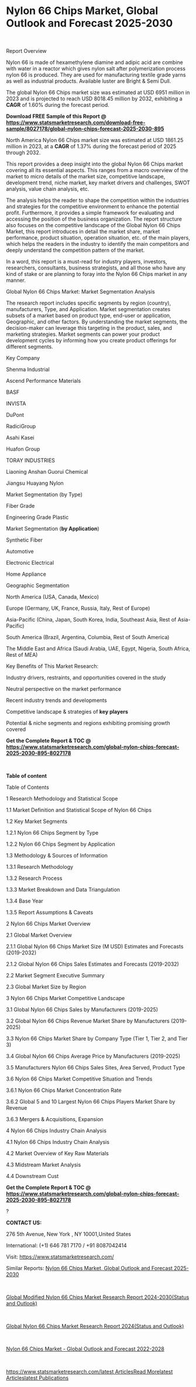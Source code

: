 <h1>Nylon 66 Chips Market, Global Outlook and Forecast 2025-2030</h1><br/><p>Report Overview</p>
 
 
 
 <p>Nylon 66 is made of hexamethylene diamine and adipic acid are combine with water in a reactor which gives nylon salt after polymerization process nylon 66 is produced. They are used for manufacturing textile grade yarns as well as industrial products. Available luster are Bright & Semi Dull.</p>
 
 
 
 <p>The global Nylon 66 Chips market size was estimated at USD 6951 million in 2023 and is projected to reach USD 8018.45 million by 2032, exhibiting a <strong>CAGR</strong> of 1.60% during the forecast period.</p>
 
 
 
 <p><strong>Download FREE Sample of this Report @ <a href="https://www.statsmarketresearch.com/download-free-sample/8027178/global-nylon-chips-forecast-2025-2030-895">https://www.statsmarketresearch.com/download-free-sample/8027178/global-nylon-chips-forecast-2025-2030-895</a></strong></p>
 
 
 
 <p>North America Nylon 66 Chips market size was estimated at USD 1861.25 million in 2023, at a <strong>CAGR</strong> of 1.37% during the forecast period of 2025 through 2032.</p>
 
 
 
 <p>This report provides a deep insight into the global Nylon 66 Chips market covering all its essential aspects. This ranges from a macro overview of the market to micro details of the market size, competitive landscape, development trend, niche market, key market drivers and challenges, SWOT analysis, value chain analysis, etc.</p>
 
 
 
 <p>The analysis helps the reader to shape the competition within the industries and strategies for the competitive environment to enhance the potential profit. Furthermore, it provides a simple framework for evaluating and accessing the position of the business organization. The report structure also focuses on the competitive landscape of the Global Nylon 66 Chips Market, this report introduces in detail the market share, market performance, product situation, operation situation, etc. of the main players, which helps the readers in the industry to identify the main competitors and deeply understand the competition pattern of the market.</p>
 
 
 
 <p>In a word, this report is a must-read for industry players, investors, researchers, consultants, business strategists, and all those who have any kind of stake or are planning to foray into the Nylon 66 Chips market in any manner.</p>
 
 
 
 <p>Global Nylon 66 Chips Market: Market Segmentation Analysis</p>
 
 
 
 <p>The research report includes specific segments by region (country), manufacturers, Type, and Application. Market segmentation creates subsets of a market based on product type, end-user or application, Geographic, and other factors. By understanding the market segments, the decision-maker can leverage this targeting in the product, sales, and marketing strategies. Market segments can power your product development cycles by informing how you create product offerings for different segments.</p>
 
 
 
 <p>Key Company</p>
 
 
 
 <p>Shenma Industrial</p>
 
 
 
 <p>Ascend Performance Materials</p>
 
 
 
 <p>BASF</p>
 
 
 
 <p>INVISTA</p>
 
 
 
 <p>DuPont</p>
 
 
 
 <p>RadiciGroup</p>
 
 
 
 <p>Asahi Kasei</p>
 
 
 
 <p>Huafon Group</p>
 
 
 
 <p>TORAY INDUSTRIES</p>
 
 
 
 <p>Liaoning Anshan Guorui Chemical</p>
 
 
 
 <p>Jiangsu Huayang Nylon</p>
 
 
 
 <p>Market Segmentation (by Type)</p>
 
 
 
 <p>Fiber Grade</p>
 
 
 
 <p>Engineering Grade Plastic</p>
 
 
 
 <p>Market Segmentation (<strong>by Application</strong>)</p>
 
 
 
 <p>Synthetic Fiber</p>
 
 
 
 <p>Automotive</p>
 
 
 
 <p>Electronic Electrical</p>
 
 
 
 <p>Home Appliance</p>
 
 
 
 <p>Geographic Segmentation</p>
 
 
 
 <p>North America (USA, Canada, Mexico)</p>
 
 
 
 <p>Europe (Germany, UK, France, Russia, Italy, Rest of Europe)</p>
 
 
 
 <p>Asia-Pacific (China, Japan, South Korea, India, Southeast Asia, Rest of Asia-Pacific)</p>
 
 
 
 <p>South America (Brazil, Argentina, Columbia, Rest of South America)</p>
 
 
 
 <p>The Middle East and Africa (Saudi Arabia, UAE, Egypt, Nigeria, South Africa, Rest of MEA)</p>
 
 
 
 <p>Key Benefits of This Market Research:</p>
 
 
 
 <p>Industry drivers, restraints, and opportunities covered in the study</p>
 
 
 
 <p>Neutral perspective on the market performance</p>
 
 
 
 <p>Recent industry trends and developments</p>
 
 
 
 <p>Competitive landscape & strategies of <strong>key players</strong></p>
 
 
 
 <p>Potential & niche segments and regions exhibiting promising growth covered</p>
 
 
 
 <div><b>Get the Complete Report & TOC @ <a href="https://www.statsmarketresearch.com/global-nylon-chips-forecast-2025-2030-895-8027178">https://www.statsmarketresearch.com/global-nylon-chips-forecast-2025-2030-895-8027178</a></b></div>
 
 
 
 <p><br />
 
 <b>Table of content</b></p>
 
 
 
 <p>Table of Contents<br />
 
 1 Research Methodology and Statistical Scope<br />
 
 1.1 Market Definition and Statistical Scope of Nylon 66 Chips<br />
 
 1.2 Key Market Segments<br />
 
 1.2.1 Nylon 66 Chips Segment by Type<br />
 
 1.2.2 Nylon 66 Chips Segment by Application<br />
 
 1.3 Methodology & Sources of Information<br />
 
 1.3.1 Research Methodology<br />
 
 1.3.2 Research Process<br />
 
 1.3.3 Market Breakdown and Data Triangulation<br />
 
 1.3.4 Base Year<br />
 
 1.3.5 Report Assumptions & Caveats<br />
 
 2 Nylon 66 Chips Market Overview<br />
 
 2.1 Global Market Overview<br />
 
 2.1.1 Global Nylon 66 Chips Market Size (M USD) Estimates and Forecasts (2019-2032)<br />
 
 2.1.2 Global Nylon 66 Chips Sales Estimates and Forecasts (2019-2032)<br />
 
 2.2 Market Segment Executive Summary<br />
 
 2.3 Global Market Size by Region<br />
 
 3 Nylon 66 Chips Market Competitive Landscape<br />
 
 3.1 Global Nylon 66 Chips Sales by Manufacturers (2019-2025)<br />
 
 3.2 Global Nylon 66 Chips Revenue Market Share by Manufacturers (2019-2025)<br />
 
 3.3 Nylon 66 Chips Market Share by Company Type (Tier 1, Tier 2, and Tier 3)<br />
 
 3.4 Global Nylon 66 Chips Average Price by Manufacturers (2019-2025)<br />
 
 3.5 Manufacturers Nylon 66 Chips Sales Sites, Area Served, Product Type<br />
 
 3.6 Nylon 66 Chips Market Competitive Situation and Trends<br />
 
 3.6.1 Nylon 66 Chips Market Concentration Rate<br />
 
 3.6.2 Global 5 and 10 Largest Nylon 66 Chips Players Market Share by Revenue<br />
 
 3.6.3 Mergers & Acquisitions, Expansion<br />
 
 4 Nylon 66 Chips Industry Chain Analysis<br />
 
 4.1 Nylon 66 Chips Industry Chain Analysis<br />
 
 4.2 Market Overview of Key Raw Materials<br />
 
 4.3 Midstream Market Analysis<br />
 
 4.4 Downstream Cust</p>
 
 
 
 <div><b>Get the Complete Report & TOC @ <a href="https://www.statsmarketresearch.com/global-nylon-chips-forecast-2025-2030-895-8027178">https://www.statsmarketresearch.com/global-nylon-chips-forecast-2025-2030-895-8027178</a></b></div>
 
 
 
 <p>? </p>
 
 
 
 <p><b>CONTACT US:</b><br />
 
 276 5th Avenue, New York , NY 10001,United States<br />
 
 International: (+1) 646 781 7170 / +91 8087042414<br />
 
 Visit: <a href="https://www.statsmarketresearch.com/">https://www.statsmarketresearch.com/</a><br />
 
 Similar Reports: <a href="https://www.statsmarketresearch.com/global-nylon-chips-forecast-2025-2030-895-8027178">Nylon 66 Chips Market, Global Outlook and Forecast 2025-2030</a><br />
 
 <br />
 
 <a href="https://www.statsmarketresearch.com/global-nylon-chips-forecast-2025-2030-895-8027178">Global Modified Nylon 66 Chips Market Research Report 2024-2030(Status and Outlook)</a><br />
 
 <br />
 
 <a href="https://www.statsmarketresearch.com/global-nylon-chips-forecast-2025-2030-895-8027178">Global Nylon 66 Chips Market Research Report 2024(Status and Outlook)</a><br />
 
 <br />
 
 <a href="https://www.statsmarketresearch.com/global-nylon-chips-forecast-2025-2030-895-8027178">Nylon 66 Chips Market - Global Outlook and Forecast 2022-2028</a><br />
 
 <br />
 
 <a href="https://gyeongbokgung.com">https://www.statsmarketresearch.com/</a><a href="https://hallyeomaritime.com">latest Articles</a><a href="https://jingwansa.com">Read More</a><a href="https://nguoiviet.jp/">latest Articles</a><a href="https://www.intelmarketresearch.com/">latest Publications</a></p>